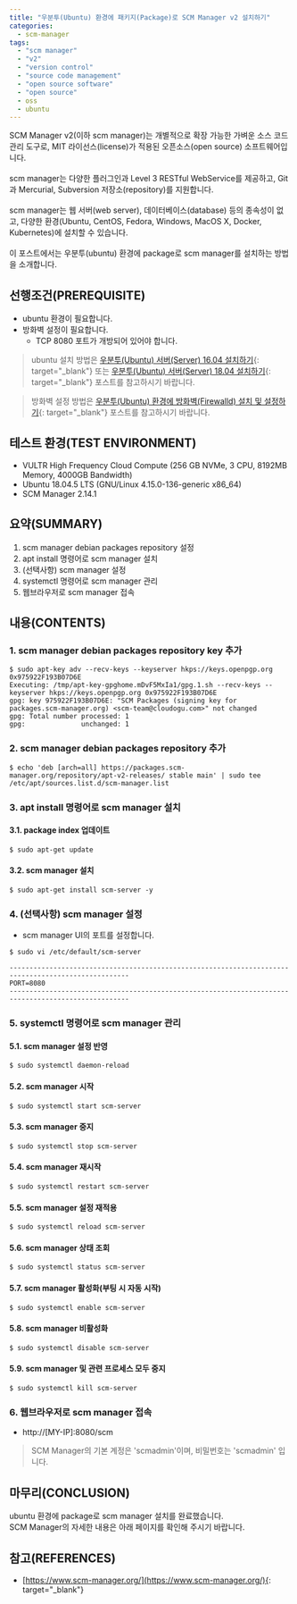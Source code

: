 ```yaml
---
title: "우분투(Ubuntu) 환경에 패키지(Package)로 SCM Manager v2 설치하기"
categories: 
  - scm-manager
tags: 
  - "scm manager"
  - "v2"
  - "version control"
  - "source code management"
  - "open source software"
  - "open source"
  - oss
  - ubuntu
---
```



SCM Manager v2(이하 scm manager)는 개별적으로 확장 가능한 가벼운 소스 코드 관리 도구로, MIT 라이선스(license)가 적용된 오픈소스(open source) 소프트웨어입니다.
<br /><br />
scm manager는 다양한 플러그인과 Level 3 RESTful WebService를 제공하고, Git과 Mercurial, Subversion 저장소(repository)를 지원합니다.
<br /><br />
scm manager는 웹 서버(web server), 데이터베이스(database) 등의 종속성이 없고, 다양한 환경(Ubuntu, CentOS, Fedora, Windows, MacOS X, Docker, Kubernetes)에 설치할 수 있습니다.
<br /><br />
이 포스트에서는 우분투(ubuntu) 환경에 package로 scm manager를 설치하는 방법을 소개합니다.


## 선행조건(PREREQUISITE)
- ubuntu 환경이 필요합니다.
- 방화벽 설정이 필요합니다.
    + TCP 8080 포트가 개방되어 있어야 합니다.

> ubuntu 설치 방법은 [우분투(Ubuntu) 서버(Server) 16.04 설치하기](https://lindarex.github.io/ubuntu/ubuntu-1604-installation/){: target="\_blank"} 또는 [우분투(Ubuntu) 서버(Server) 18.04 설치하기](https://lindarex.github.io/ubuntu/ubuntu-1804-installation/){: target="\_blank"} 포스트를 참고하시기 바랍니다.

> 방화벽 설정 방법은 [우분투(Ubuntu) 환경에 방화벽(Firewalld) 설치 및 설정하기](https://lindarex.github.io/ubuntu/ubuntu-firewalld-installation/){: target="\_blank"} 포스트를 참고하시기 바랍니다.


## 테스트 환경(TEST ENVIRONMENT)
- VULTR High Frequency Cloud Compute (256 GB NVMe, 3 CPU, 8192MB Memory, 4000GB Bandwidth)
- Ubuntu 18.04.5 LTS (GNU/Linux 4.15.0-136-generic x86_64)
- SCM Manager 2.14.1


## 요약(SUMMARY)
1. scm manager debian packages repository 설정
2. apt install 명령어로 scm manager 설치
3. (선택사항) scm manager 설정
4. systemctl 명령어로 scm manager 관리
5. 웹브라우저로 scm manager 접속


## 내용(CONTENTS)
### 1. scm manager debian packages repository key 추가
```console
$ sudo apt-key adv --recv-keys --keyserver hkps://keys.openpgp.org 0x975922F193B07D6E
Executing: /tmp/apt-key-gpghome.mDvF5MxIa1/gpg.1.sh --recv-keys --keyserver hkps://keys.openpgp.org 0x975922F193B07D6E
gpg: key 975922F193B07D6E: "SCM Packages (signing key for packages.scm-manager.org) <scm-team@cloudogu.com>" not changed
gpg: Total number processed: 1
gpg:              unchanged: 1
```

### 2. scm manager debian packages repository 추가
```console
$ echo 'deb [arch=all] https://packages.scm-manager.org/repository/apt-v2-releases/ stable main' | sudo tee /etc/apt/sources.list.d/scm-manager.list
```

### 3. apt install 명령어로 scm manager 설치
#### 3.1. package index 업데이트
```console
$ sudo apt-get update
```

#### 3.2. scm manager 설치
```console
$ sudo apt-get install scm-server -y
```

### 4. (선택사항) scm manager 설정

- scm manager UI의 포트를 설정합니다.

```console
$ sudo vi /etc/default/scm-server
```

```shell
----------------------------------------------------------------------------------------------------
PORT=8080
----------------------------------------------------------------------------------------------------
```

### 5. systemctl 명령어로 scm manager 관리
#### 5.1. scm manager 설정 반영
```console
$ sudo systemctl daemon-reload
```

#### 5.2. scm manager 시작
```console
$ sudo systemctl start scm-server
```

#### 5.3. scm manager 중지
```console
$ sudo systemctl stop scm-server
```

#### 5.4. scm manager 재시작
```console
$ sudo systemctl restart scm-server
```

#### 5.5. scm manager 설정 재적용
```console
$ sudo systemctl reload scm-server
```

#### 5.6. scm manager 상태 조회
```console
$ sudo systemctl status scm-server
```

#### 5.7. scm manager 활성화(부팅 시 자동 시작)
```console
$ sudo systemctl enable scm-server
```

#### 5.8. scm manager 비활성화
```console
$ sudo systemctl disable scm-server
```

#### 5.9. scm manager 및 관련 프로세스 모두 중지
```console
$ sudo systemctl kill scm-server
```

### 6. 웹브라우저로 scm manager 접속
- http://[MY-IP]:8080/scm

> SCM Manager의 기본 계정은 'scmadmin'이며, 비밀번호는 'scmadmin' 입니다.


## 마무리(CONCLUSION)
ubuntu 환경에 package로 scm manager 설치를 완료했습니다.
<br />
SCM Manager의 자세한 내용은 아래 페이지를 확인해 주시기 바랍니다.


## 참고(REFERENCES)
- [https://www.scm-manager.org/](https://www.scm-manager.org/){: target="\_blank"}
